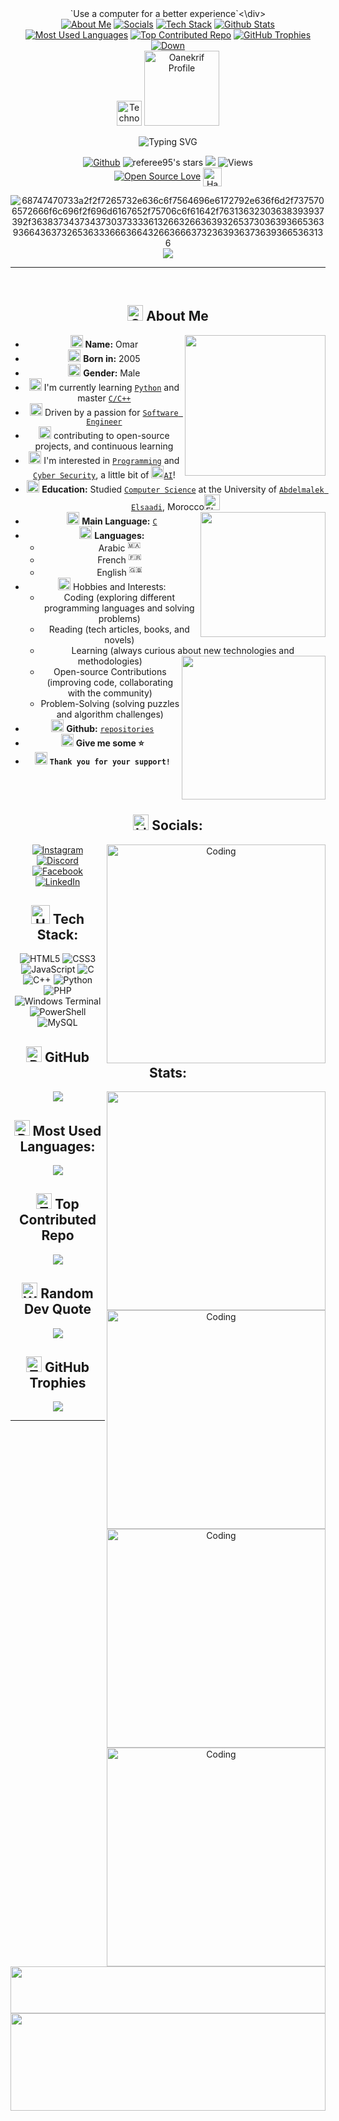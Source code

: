 <!-- Level 2: Using a README generator GPRM (https://gprm.itsvg.in) -->
<!-- GitHub Readme Stats: https://github.com/anuraghazra/github-readme-stats -->
<!-- https://animated-fluent-emoji.vercel.app/ -->
<!-- https://gifer.com/en/ -->
<div id="Top"></div>

<div align="center">`Use a computer for a better experience`<\div>

<div align="center" >
<a href="#Aboutme"><img src="https://img.shields.io/static/v1?label&message=About+Me&color=0b6ab3&style=flat&logo"  alt="About Me" /></a>
<a href="#Social"><img src="https://img.shields.io/static/v1?label&message=Socials&color=0b6ab3&style=flat&logo"  alt="Socials" /></a>
<a href="#Techstack"><img src="https://img.shields.io/static/v1?label&message=Tech+Stack&color=0b6ab3&style=flat&logo"  alt="Tech Stack" /></a>
<a href="#Githubstats"><img src="https://img.shields.io/static/v1?label&message=Github+Stats&color=0b6ab3&style=flat&logo"  alt="Github Stats" /></a>
<a href="#Mostusedlanguages"><img src="https://img.shields.io/static/v1?label&message=Most+Used+Languages&color=0b6ab3&style=flat&logo"  alt="Most Used Languages" /></a>
<a href="#Topcontributedrepo"><img src="https://img.shields.io/static/v1?label&message=Top+Contributed+Repo&color=0b6ab3&style=flat&logo"  alt="Top Contributed Repo" /></a>
<a href="#GitHubtrophies"><img src="https://img.shields.io/static/v1?label&message=GitHub+Trophies&color=0b6ab3&style=flat&logo"  alt="GitHub Trophies" /></a>
<a href="#Down"><img src="https://img.shields.io/static/v1?label&message=Navigate+to+Down&color=0b6ab3&style=flat&logo"  alt="Down" /></a>
</div>

<div align="center" > 
 <img src="https://raw.githubusercontent.com/Tarikul-Islam-Anik/Animated-Fluent-Emojis/master/Emojis/People/Technologist.png" alt="Technologist" width="40"/>
 <a href="https://github.com/Oanekrif/">
    <img src="https://img.shields.io/badge/Profile-Oanekrif-%20.svg?style=plastic&labelColor=101010&color=ffffff" alt="Oanekrif Profile" width="120">
</a> 
	
![Typing SVG](https://readme-typing-svg.herokuapp.com?font=Fira+Code&weight=200&size=25&pause=2500&color=FFFFFF&center=true&width=500&lines=👋+Hi👦🏻,+Welcome+To+MyProfile+👋;I'm+Omar+Anekrif!;Software+Engineer+💻;And+Software+Devoloper+📚)

[![Github](https://img.shields.io/github/followers/oanekrif?label=Follow&style=social)](https://github.com/oanekrif) <!-- <p align="left"> <img src="https://komarev.com/ghpvc/?username=oanekrif&label=Profile%20views&color=0e75b6&style=flat" alt="Views" /> </p> -->
<img alt="referee95's stars" src="https://img.shields.io/github/stars/oanekrif?color=blueviolet" />
[![](https://visitcount.itsvg.in/api?id=Oanekrif&icon=2&color=12)](https://visitcount.itsvg.in)
<img src="https://komarev.com/ghpvc/?username=oanekrif&label=Profile%20views&style=plastic&color=000000" alt="Views" />  
	<!--<img alt="referee95's visitors" src="https://komarev.com/ghpvc/?username=oanekrif&color=8c36db&style=flat&label=visitors" 
	<img src="https://pageview.vercel.app/?github_user=oanekrif"/>--> <!--color=0e75b6    &labelColor=101010&color=000000-->
	<!-- <img alt="referee95's followers" src="https://img.shields.io/github/followers/oanekrif?color=blueviolet" /> -->
 [![Open Source Love](https://badges.frapsoft.com/os/v3/open-source.svg?v=103)](https://github.com/ellerbrock/open-source-badges/)
 <img src="https://raw.githubusercontent.com/Tarikul-Islam-Anik/Animated-Fluent-Emojis/master/Emojis/Hand%20gestures/Handshake.png" alt="Handshake" width="30" align="center" />
</div>

![68747470733a2f2f7265732e636c6f7564696e6172792e636f6d2f7375706572666f6c696f2f696d6167652f75706c6f61642f76313632303638393937392f363837343734373037333361326632663639326537303639366536393664363732653633366636643266366637323639363736393665363136](https://user-images.githubusercontent.com/58959408/232639433-cb0aea21-66f0-4508-a771-85e2089c5a87.gif)
[![](https://visitcount.itsvg.in/api?id=Referee95&label=Profile%20Views&color=0&icon=5&pretty=true)](https://visitcount.itsvg.in)

---
<br clear="both" style="padding-bottom: 20;">

<div id="Aboutme"></div>

## <img src="https://raw.githubusercontent.com/Tarikul-Islam-Anik/Animated-Fluent-Emojis/master/Emojis/Smilies/Smiling%20Face%20with%20Smiling%20Eyes.png" alt="Smiling Face with Smiling Eyes" width="25" height="25" /> About Me

<img align="right" height="225" src="https://i.gifer.com/6vIk.gif"  /> 
 
- <img src="https://raw.githubusercontent.com/Tarikul-Islam-Anik/Animated-Fluent-Emojis/master/Emojis/Smilies/Grinning%20Face%20with%20Smiling%20Eyes.png" alt="Grinning Face with Smiling Eyes" width="20" /> **Name:** Omar  <br>
- <img src="https://raw.githubusercontent.com/Tarikul-Islam-Anik/Animated-Fluent-Emojis/master/Emojis/Objects/Abacus.png" alt="Abacus" width="20" /> **Born in:** 2005  <br>
- <img src="https://raw.githubusercontent.com/Tarikul-Islam-Anik/Animated-Fluent-Emojis/master/Emojis/Symbols/Male%20Sign.png" alt="Male Sign" width="20"/> **Gender:** Male<br>
- <img src="https://raw.githubusercontent.com/Tarikul-Islam-Anik/Animated-Fluent-Emojis/master/Emojis/Objects/Books.png" alt="Books" width="20" /> I'm currently learning [`Python`](https://www.python.org/doc/essays/blurb/) and master [`C/C++`](https://www.techtarget.com/searchdatamanagement/definition/C)<br>
- <img src="https://raw.githubusercontent.com/Tarikul-Islam-Anik/Animated-Fluent-Emojis/master/Emojis/People/Technologist.png" alt="Technologist" width="20"/> Driven by a passion for [`Software Engineer`](https://www.mtu.edu/cs/undergraduate/software/what/) <br>
- <img src="https://raw.githubusercontent.com/Tarikul-Islam-Anik/Animated-Fluent-Emojis/master/Emojis/Objects/Spiral%20Calendar.png" alt="Spiral Calendar" width="20" /> contributing to open-source projects, and continuous learning
- <img src="https://raw.githubusercontent.com/Tarikul-Islam-Anik/Animated-Fluent-Emojis/master/Emojis/Smilies/Thought%20Balloon.png" alt="Thought Balloon" width="20" /> I'm interested in [`Programming`](https://www.codecademy.com/article/what-is-programming) and [`Cyber Security`](https://www.cisco.com/site/us/en/learn/topics/security/what-is-cybersecurity.html), a little bit of <img src="https://raw.githubusercontent.com/Tarikul-Islam-Anik/Animated-Fluent-Emojis/master/Emojis/Smilies/Robot.png" alt="Robot" width="20" />[`AI`](https://www.techtarget.com/searchenterpriseai/definition/AI-Artificial-Intelligence)!
- <img src="https://raw.githubusercontent.com/Tarikul-Islam-Anik/Animated-Fluent-Emojis/master/Emojis/Objects/Graduation%20Cap.png" alt="Graduation Cap" width="20" /> **Education:** Studied [`Computer Science`](https://www.mtu.edu/cs/what/) at the University of [`Abdelmalek Elsaadi`](https://www.uae.ac.ma/), Morocco<img src="https://raw.githubusercontent.com/Tarikul-Islam-Anik/Telegram-Animated-Emojis/main/Flags/Flag%20Morocco.webp" alt="Flag Morocco" width="25"/> <br>
- <img src="https://raw.githubusercontent.com/Tarikul-Islam-Anik/Animated-Fluent-Emojis/master/Emojis/Symbols/Triangular%20Flag.png" alt="Triangular Flag" width="20" /> **Main Language:** [`C`](https://www.techtarget.com/searchwindowsserver/definition/C)                 <img align="right" height="200" src="https://media.tenor.com/GfSX-u7VGM4AAAAC/coding.gif"  />     <br>
- <img src="https://raw.githubusercontent.com/Tarikul-Islam-Anik/Animated-Fluent-Emojis/master/Emojis/Travel%20and%20places/Globe%20with%20Meridians.png" alt="Globe with Meridians" width="20"/> **Languages:**
   - Arabic <sup>🇲🇦</sup>
   - French <sup>🇫🇷</sup>
   - English <sup>🇬🇧</sup>
- <img src="https://raw.githubusercontent.com/Tarikul-Islam-Anik/Telegram-Animated-Emojis/main/Animals%20and%20Nature/Seedling.webp" alt="Seedling" width="20" /> Hobbies and Interests:
   - Coding (exploring different programming languages and solving problems)
   - Reading (tech articles, books, and novels)
   - Learning (always curious about new technologies and methodologies)                                        <img align="right" height="230" src="https://i.gifer.com/En1y.gif"  />
   - Open-source Contributions (improving code, collaborating with the community)
   - Problem-Solving (solving puzzles and algorithm challenges)
- <img src="https://raw.githubusercontent.com/Tarikul-Islam-Anik/Animated-Fluent-Emojis/master/Emojis/Objects/Linked%20Paperclips.png" alt="Linked Paperclips" width="20" /> **Github:** [`repositories`](https://github.com/oanekrif?tab=repositories&type=public&sort=stargazers) <br>
- <img src="https://raw.githubusercontent.com/Tarikul-Islam-Anik/Animated-Fluent-Emojis/master/Emojis/Travel%20and%20places/Star.png" alt="Star" width="20" /> **Give me some ⭐** <br>
- <img src="https://raw.githubusercontent.com/Tarikul-Islam-Anik/Animated-Fluent-Emojis/master/Emojis/Symbols/Bubbles.png" alt="Bubbles" width="20" /> **`Thank you for your support!`** <br>
<!--
```rust
fn main() {
    let _name = "Rafael Carneiro";
    let _job = "Software Engineer";

    let _location = "Fortaleza, Ceara, Brazil";
    let _company = "O2D - On Demand Development";
}

```
-->
<br>

<!--
🌳 About Me
My path as an IT manager began with a bachelor's degree in computer engineering, and I plan to further my education in the field of Information Technology - artificial intelligence and data sciences. I appreciate providing engineering programming and development information that is applicable to AI design, data mining, data science, Python programming, optimization, and other topics. Teaching in Iran's Technical and Professional Organization has provided me with essential skills, knowledge, and experience.
With more than 3 years of successful experience in the computer business and academia, I can claim to be renowned as a computer engineer, innovator, performance-oriented, and perfectly motivated.

Hello, I'm Nathalia Adriele!
I am a Data Engineer with a Master's degree in Information Science from UNESP (Universidade Estadual Paulista) and I am currently studying an MBA in Data Science and Analytics at USP (Universidade de São Paulo). I am passionate about transforming data into meaningful insights and work with technologies such as Python, Deep Learning, NLP, LLMs and GenAI.

Technical Skills
I have experience in programming with Python, SQL, and Amazon Web Services (AWS). My expertise includes ETL, data modeling, data storage, ingestion, building data pipelines, data processing, orchestration, data visualization, monitoring, and data quality.
As a researcher, I am involved in studies and projects related to deep learning, natural language processing (NLP), language models (LLMs), and generating artificial intelligence (GenAI), as well as data science projects.
Additionally, I have experience in Quality Assurance (QA) using JavaScript, Ruby, RSpec, Postman, Cypress, Robot, and other frameworks. I also promote a culture of good documentation practices for conformity, reproducibility, and knowledge dissemination. I enjoy contributing to projects and constantly learning.
-->
<br>

<div id="Social"></div>

## <img src="https://raw.githubusercontent.com/Tarikul-Islam-Anik/Animated-Fluent-Emojis/master/Emojis/Objects/Link.png" alt="Link" width="25" height="25" /> **Socials**:

<img src="https://res.cloudinary.com/dry07iyvo/image/upload/v1735366890/coding_utrxxa.gif" width="350" align="right" alt="Coding"/>

[![Instagram](https://img.shields.io/badge/Instagram-%23E4405F.svg?logo=Instagram&logoColor=white)](https://instagram.com/moriarty__y) [![Discord](https://img.shields.io/badge/Discord-%237289DA.svg?logo=discord&logoColor=white)](https://discord.gg/wjm_99) [![Facebook](https://img.shields.io/badge/Facebook-%231877F2.svg?logo=Facebook&logoColor=white)](https://facebook.com/Wjm99) [![LinkedIn](https://img.shields.io/badge/LinkedIn-%230077B5.svg?logo=linkedin&logoColor=white)](https://www.linkedin.com/in/omar-a-9b5368272/) 

<div id="Techstack"></div>

## <img src="https://raw.githubusercontent.com/Tarikul-Islam-Anik/Animated-Fluent-Emojis/master/Emojis/Objects/Hammer%20and%20Wrench.png" alt="Hammer and Wrench" width="30" height="30" /> **Tech Stack**:

![HTML5](https://img.shields.io/badge/html5-%23E34F26.svg?style=plastic&logo=html5&logoColor=white) ![CSS3](https://img.shields.io/badge/css3-%231572B6.svg?style=plastic&logo=css3&logoColor=white) ![JavaScript](https://img.shields.io/badge/javascript-%23323330.svg?style=plastic&logo=javascript&logoColor=%23F7DF1E) ![C](https://img.shields.io/badge/c-%2300599C.svg?style=plastic&logo=c&logoColor=white) ![C++](https://img.shields.io/badge/c++-%2300599C.svg?style=plastic&logo=c%2B%2B&logoColor=white) ![Python](https://img.shields.io/badge/python-3670A0?style=plastic&logo=python&logoColor=ffdd54) </br> ![PHP](https://img.shields.io/badge/php-%23777BB4.svg?style=plastic&logo=php&logoColor=white) ![Windows Terminal](https://img.shields.io/badge/Windows%20Terminal-%234D4D4D.svg?style=plastic&logo=windows-terminal&logoColor=white) ![PowerShell](https://img.shields.io/badge/PowerShell-%235391FE.svg?style=plastic&logo=powershell&logoColor=white)  ![MySQL](https://img.shields.io/badge/mysql-4479A1.svg?style=plastic&logo=mysql&logoColor=white)

<div id="Githubstats"></div>

## <img src="https://raw.githubusercontent.com/Tarikul-Islam-Anik/Animated-Fluent-Emojis/master/Emojis/Objects/Bar%20Chart.png" alt="Bar Chart" width="25"/> **GitHub Stats**:
	
<img align="right" width="350" src="https://media.tenor.com/pT_eK7L76OEAAAAC/coding-computer-coding.gif" />

![](https://github-readme-stats.vercel.app/api?username=oanekrif&theme=github_dark&show_icons=true&include_all_commits=true&count_private=true)<br/>
<!--
&hide_border=false&hide=prs,issues,contribs
[](https://github-readme-streak-stats.herokuapp.com/?user=Oanekrif&theme=github_dark&hide_border=false)<br/>
[](https://github-readme-stats.vercel.app/api/top-langs/?username=Oanekrif&theme=github_dark&hide_border=false&include_all_commits=true&count_private=true&layout=compact)
-->

<div id="Mostusedlanguages"></div>

## <img src="https://raw.githubusercontent.com/Tarikul-Islam-Anik/Animated-Fluent-Emojis/master/Emojis/Travel%20and%20places/Rocket.png" alt="Rocket" width="25" /> **Most Used Languages**:

<img align="right" alt="Coding" width="350" src="https://cdn.dribbble.com/users/1162077/screenshots/5403918/focus-animation.gif" />

![](https://github-readme-stats.vercel.app/api/top-langs/?username=oanekrif&layout=donut&langs_count=9&theme=github_dark)

<div id="Topcontributedrepo"></div>

## <img src="https://raw.githubusercontent.com/Tarikul-Islam-Anik/Animated-Fluent-Emojis/master/Emojis/Symbols/Top%20Arrow.png" alt="Top Arrow" width="25" /> **Top Contributed Repo**

<img align="right" alt="Coding" width="350" src="https://i.giphy.com/media/v1.Y2lkPTc5MGI3NjExamExbnptaTEwcThqdng5b2E3cWd5MHl6cDZ2a3cwcDAwbTZob3U5biZlcD12MV9pbnRlcm5hbF9naWZfYnlfaWQmY3Q9Zw/JqmupuTVZYaQX5s094/giphy.gif" />

![](https://github-contributor-stats.vercel.app/api?username=Oanekrif&limit=5&theme=github_dark&combine_all_yearly_contributions=true)

## <img src="https://raw.githubusercontent.com/Tarikul-Islam-Anik/Animated-Fluent-Emojis/master/Emojis/Hand%20gestures/Writing%20Hand%20Medium-Light%20Skin%20Tone.png" alt="Writing Hand Medium-Light Skin Tone" width="25" /> **Random Dev Quote**

<img align="right" alt="Coding" width="350" src="https://i.giphy.com/media/v1.Y2lkPTc5MGI3NjExb2kyaWgzc2Jub3ZldjZ6aDMydng0OXgzOGx2a3l0Z2FseXppZDdlcSZlcD12MV9pbnRlcm5hbF9naWZfYnlfaWQmY3Q9Zw/QDjpIL6oNCVZ4qzGs7/giphy.gif" />

![](https://quotes-github-readme.vercel.app/api?type=vetical&theme=gruvbox)

## <img src="https://raw.githubusercontent.com/Tarikul-Islam-Anik/Animated-Fluent-Emojis/master/Emojis/Activities/Trophy.png" alt="Trophy" width="25"/> **GitHub Trophies**
<div id="GitHubtrophies"></div>

![](https://github-profile-trophy.vercel.app/?username=Oanekrif&theme=gruvbox&no-frame=false&no-bg=false&margin-w=4)
<!--<img src="https://github-profile-trophy.vercel.app/?username=oanekrif&row=2&no-bg=true&margin-w=2&margin-h=2&no-frame=true" alt="Trophy"/>   &column=3 -->
<!-- Proudly created with GPRM ( https://gprm.itsvg.in ) -->
---
</br>
<p align="center">
 <img src="https://raw.githubusercontent.com/trinib/trinib/a5f17399d881c5651a89bfe4a621014b08346cf0/images/marquee.svg"  width="100%" height="75px">
 <img src="https://raw.githubusercontent.com/trinib/trinib/82213791fa9ff58d3ca768ddd6de2489ec23ffca/images/footer.svg" width="100%" height="20%">
</p>
<p align="right"><a href="#Top"><img src="https://img.shields.io/static/v1?label&message=Navigate+to+Top&color=0b6ab3&style=flat&logo" alt="Top" /></a></p>
<div id="Down"></div>
